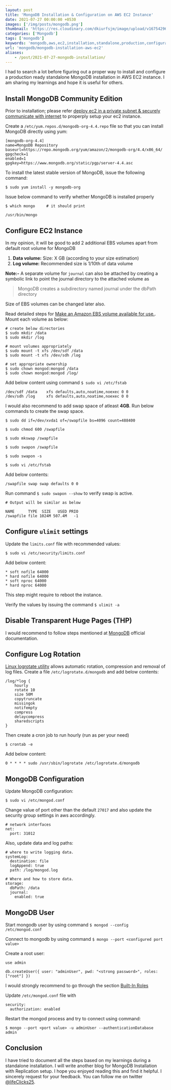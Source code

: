 ```yaml
---
layout: post
title: 'MongoDB Installation & Configuration on AWS EC2 Instance'
date: 2021-07-27 00:00:00 +0530
images: ['/img/posts/mongodb.png']
thumbnail: 'https://res.cloudinary.com/dkiurfsjm/image/upload/v1675429691/MongoDB_jeatlj.jpg'
categories: ['Mongodb']
tags: ['mongodb']
keywords: 'mongodb,aws,ec2,installation,standalone,production,configuration'
url: 'mongodb/mongodb-installation-aws-ec2'
aliases:
    - /post/2021-07-27-mongodb-installation/
---
```


I had to search a lot before figuring out a proper way to install and configure a production ready standalone MongoDB installation in AWS EC2 instance. I am sharing my learnings and hope it is useful for others.

## Install MongoDB Community Edition

Prior to installation; please refer [deploy ec2 in a private subnet & securely communicate with internet](https://techinsights.manisuec.com/mongodb/db-ec2-private-subnet-vpc/) to properply setup your ec2 instance.

Create a `/etc/yum.repos.d/mongodb-org-4.4.repo` file so that you can install MongoDB directly using yum:

```
[mongodb-org-4.4]
name=MongoDB Repository
baseurl=https://repo.mongodb.org/yum/amazon/2/mongodb-org/4.4/x86_64/
gpgcheck=1
enabled=1
gpgkey=https://www.mongodb.org/static/pgp/server-4.4.asc
```

To install the latest stable version of MongoDB, issue the following command:

`$ sudo yum install -y mongodb-org`

Issue below command to verify whether MongoDB is installed properly

```
$ which mongo     # it should print 

/usr/bin/mongo
```

## Configure EC2 Instance

In my opinion, it will be good to add 2 additional EBS volumes apart from default root volume for MongoDB

1. **Data volume:** Size: X GB (according to your size estimation)
2. **Log volume:** Recommended size is 1/10th of data volume

**Note:-** A separate volume for `journal` can also be attached by creating a symbolic link to point the journal directory to the attached volume as

> MongoDB creates a subdirectory named journal under the dbPath directory

Size of EBS volumes can be changed later also.

Read detailed steps for [Make an Amazon EBS volume available for use.](https://docs.aws.amazon.com/AWSEC2/latest/UserGuide/ebs-using-volumes.html). 
Mount each volume as below:

```
# create below directories
$ sudo mkdir /data
$ sudo mkdir /log

# mount volumes appropriately
$ sudo mount -t xfs /dev/sdf /data
$ sudo mount -t xfs /dev/sdh /log

# set appropriate ownership
$ sudo chown mongod:mongod /data
$ sudo chown mongod:mongod /log/
```

Add below content using command `$ sudo vi /etc/fstab`

```
/dev/sdf /data    xfs defaults,auto,noatime,noexec 0 0
/dev/sdh /log     xfs defaults,auto,noatime,noexec 0 0
```

I would also recommend to add swap space of atleast **4GB**. Run below commands to create the swap space.

```
$ sudo dd if=/dev/xvda1 of=/swapfile bs=4096 count=488400

$ sudo chmod 600 /swapfile

$ sudo mkswap /swapfile

$ sudo swapon /swapfile

$ sudo swapon -s

$ sudo vi /etc/fstab
```

Add below contents: 

```
/swapfile swap swap defaults 0 0
```

Run command `$ sudo swapon --show` to verify swap is active.

```
# Output will be similar as below

NAME      TYPE  SIZE   USED PRIO
/swapfile file 1024M 507.4M   -1
```

## Configure `ulimit` settings

Update the `limits.conf` file with recommended values:

`$ sudo vi /etc/security/limits.conf`

Add below content:

```
* soft nofile 64000
* hard nofile 64000
* soft nproc 64000
* hard nproc 64000
```

This step might require to reboot the instance.

Verify the values by issuing the command `$ ulimit -a`

## Disable Transparent Huge Pages (THP)

I would recommend to follow steps mentioned at [MongoDB](https://docs.mongodb.com/v4.4/tutorial/transparent-huge-pages/) official documentation.

## Configure Log Rotation

[Linux logrotate utility](https://linux.die.net/man/8/logrotate) allows automatic rotation, compression and removal of log files. Create a file `/etc/logrotate.d/mongodb` and add below contents:

```
/log/*log {
    hourly
    rotate 10
    size 50M
    copytruncate
    missingok
    notifempty
    compress
    delaycompress
    sharedscripts
}
```

Then create a cron job to run hourly (run as per your need)

`$ crontab -e`

Add below content:

`0 * * * * sudo /usr/sbin/logrotate /etc/logrotate.d/mongodb`

## MongoDB Configuration

Update MongoDB configuration:

`$ sudo vi /etc/mongod.conf`

Change value of port other than the default `27017` and also update the security group settings in aws accordingly.

```
# network interfaces
net:
  port: 31012
```

Also, update data and log paths:

```
# where to write logging data.
systemLog:
  destination: file
  logAppend: true
  path: /log/mongod.log

# Where and how to store data.
storage:
  dbPath: /data
  journal:
    enabled: true
```

## MongoDB User

Start mongodb user by using command `$ mongod --config /etc/mongod.conf`

Connect to mongodb by using command `$ mongo --port <configured port value>`

Create a root user:

```
use admin

db.createUser({ user: "adminUser", pwd: "<strong password>", roles: ["root"] })
```

I would strongly recommend to go through the section [Built-In Roles](https://docs.mongodb.com/v4.4/reference/built-in-roles/)

Update `/etc/mongod.conf` file with

```
security:
  authorization: enabled
```

Restart the mongod process and try to connect using command:

`$ mongo --port <port value> -u adminUser --authenticationDatabase admin`

## Conclusion

I have tried to document all the steps based on my learnings during a standalone installation. I will write another blog for MongoDB Installation with Replication setup. I hope you enjoyed reading this and find it helpful. I sincerely request for your feedback. You can follow me on twitter [@lifeClicks25](https://twitter.com/lifeClicks25).
